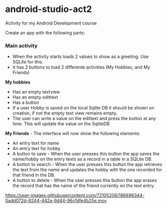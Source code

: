 # android-studio-act2
Activity for my Android Development course

Create an app with the following parts:

### Main activity

- When the activity starts loads 2 values to show as a greeting. Use SQLite for this.
- It has 2 buttons to load 2 differente activities (My Hobbies, and My Friends)

**My hobbies**
- Has an empty textview
- Has an empty edittext
- Has a button
- If a user Hobby is saved on the local Sqlite DB it should be shown on creation, if not the empty text view remains empty.
- The user can write a value on the edittext and press the button at any time. This will update the value on the SqliteDB

**My Friends** - The interface will now show the following elements:
- An entry text for name
- An entry text for hobby
- A button to save - When the user presses this button the app saves the name/hobby on the entry texts as a record in a table in a SQLite DB.
- A button to search - When the user presses this button the app retrieves the text from the name and updates the hobby with the one recorded for that friend in the DB.
- A button to delete - When the user presses this button the app erases the record that has the name of the friend currently on the text entry.


https://user-images.githubusercontent.com/72105206/186696344-0add072d-9244-442a-9d44-96cfdfe4b25e.mov

